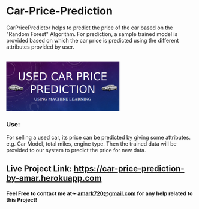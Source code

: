 # Car-Price-Prediction

CarPricePredictor helps to predict the price of the car based on the "Random Forest" Algorithm. For prediction, a sample trained model is provided based on which the car price is predicted using the different attributes provided by user.

<br>
<a href="https://car-price-prediction-by-amar.herokuapp.com" target="_blank"><img src="https://github.com/amark720/Amar-kumar/blob/master/ScreenShots/Used%20Car%20Price%20Prediction.png" width=60% height=40% > </a>

### Use:
For selling a used car, its price can be predicted by giving 
some attributes. e.g. Car Model, total miles, engine type. Then the trained data 
will be provided to our system to predict the price for new data.

## Live Project Link: https://car-price-prediction-by-amar.herokuapp.com

#### Feel Free to contact me at➛ amark720@gmail.com for any help related to this Project!
